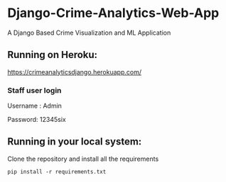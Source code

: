 # Django-Crime-Analytics-Web-App
A Django Based Crime Visualization and ML Application 

## Running on Heroku:

https://crimeanalyticsdjango.herokuapp.com/

### Staff user login

Username : Admin

Password: 12345six

## Running in your local system:

Clone the repository and install all the requirements 

```
pip install -r requirements.txt
```


